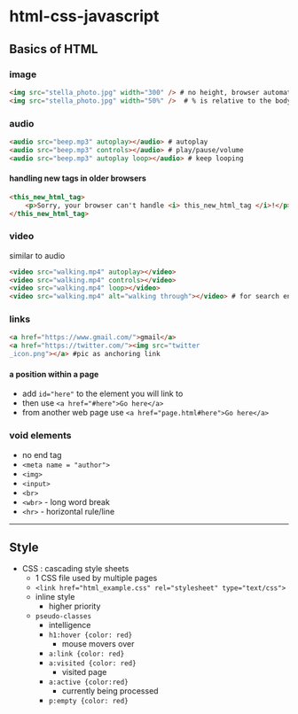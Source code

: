 # html-css-javascript

## Basics of HTML

### image

```html
<img src="stella_photo.jpg" width="300" /> # no height, browser automatically choose height by width
<img src="stella_photo.jpg" width="50%" />  # % is relative to the body/container/.. contains the image, called parent

```

### audio

```html
<audio src="beep.mp3" autoplay></audio> # autoplay
<audio src="beep.mp3" controls></audio> # play/pause/volume
<audio src="beep.mp3" autoplay loop></audio> # keep looping
```

#### handling new tags in older browsers

```html
<this_new_html_tag>
	<p>Sorry, your browser can't handle <i> this_new_html_tag </i>!</p>
</this_new_html_tag>
```

### video
similar to audio

```html
<video src="walking.mp4" autoplay></video>
<video src="walking.mp4" controls></video>
<video src="walking.mp4" loop></video>
<video src="walking.mp4" alt="walking through"></video> # for search engines and disabled people
```

### links

```html
<a href="https://www.gmail.com/">gmail</a>
<a href="https://twitter.com/"><img src="twitter
_icon.png"></a> #pic as anchoring link

```

#### a position within a page
* add `id="here"` to the element you will link to
* then use `<a href="#here">Go here</a>`
* from another web page use `<a href="page.html#here">Go here</a>`

### void elements
* no end tag
* `<meta name = "author">`
* `<img>`
* `<input>`
* `<br>`
* `<wbr>` - long word break
* `<hr>` - horizontal rule/line

---

## Style
* CSS : cascading style sheets
	* 1 CSS file used by multiple pages
	* `<link href="html_example.css" rel="stylesheet" type="text/css">`
	* inline style
		* higher priority
	* `pseudo-classes`
		* intelligence
		* `h1:hover {color: red}`
			* mouse movers over
		* `a:link {color: red}`
		* `a:visited {color: red}`
			* visited page
		* `a:active {color:red}`
			* currently being processed
		* `p:empty {color: red}`
